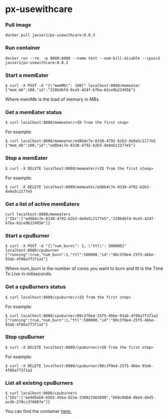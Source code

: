 # px-usewithcare

### Pull image
```
docker pull javier1/px-usewithcare:0.0.3
```

### Run container
```
docker run --rm  -p 8080:8080 --name test --oom-kill-disable --cpus=2 javier1/px-usewithcare:0.0.3
```

### Start a memEater
```
$ curl -X POST -d "{\"memMb\": 100}" localhost:8080/memeater
{"mem_mb":100,"id":"2286d6fd-9ce5-424f-b7ba-62ce9b22495b"}
```
Where memMb is the load of memory in MBs.

### Get a memEater status
```
$ curl localhost:8080/memeater/<ID from the first stop>
```

For example:
```
$ curl localhost:8080/memeater/ed8b4c7e-8338-4792-b2b3-de9a5c2177e5
{"mem_mb":100,"id":"ed8b4c7e-8338-4792-b2b3-de9a5c2177e5"}
```

### Stop a memEater
```
$ curl -X DELETE localhost:8080/memeater/<ID from the first steop>
```

For example:
```
$ curl -X DELETE localhost:8080/memeater/ed8b4c7e-8338-4792-b2b3-de9a5c2177e5
```

### Get a list of active memEaters
```
curl localhost:8080/memeaters
{"IDs":["ed8b4c7e-8338-4792-b2b3-de9a5c2177e5","2286d6fd-9ce5-424f-b7ba-62ce9b22495b"]}
```

### Start a cpuBurner

```
$ curl -X POST -d "{\"num_burn\": 1, \"ttl\": 500000}" localhost:8080/cpuburner
{"running":true,"num_burn":1,"ttl":500000,"id":"80c3f0e4-25f5-4bbe-93ab-4f86a7f371a2"}
```
Where num_burn is the number of cores you want to burn and ttl is the Time To Live in miliseconds.

### Get a cpuBurners status

```
$ curl localhost:8080/cpuburner/<ID from the first step>
```

For example:
```
$ curl localhost:8080/cpuburner/80c3f0e4-25f5-4bbe-93ab-4f86a7f371a2
{"running":true,"num_burn":1,"ttl":500000,"id":"80c3f0e4-25f5-4bbe-93ab-4f86a7f371a2"}
```

### Stop cpuBurner

```
$ curl -X DELETE localhost:8080/cpuburner/<ID from the first step>
```

For example:
```
$ curl -X DELETE localhost:8080/cpuburner/80c3f0e4-25f5-4bbe-93ab-4f86a7f371a2
```

### List all existing cpuBurners
```
$ curl localhost:8080/cpuburners
{"IDs":["ee9d9ab9-6563-45ba-823a-330827403b90","b04c0db8-dbe4-4bd5-ac4b-270cc3f6007e"]}
```
You can find the container [here.](https://hub.docker.com/repository/docker/javier1/px-usewithcare)
